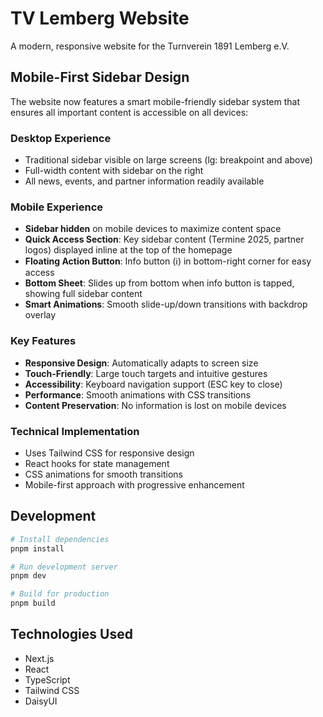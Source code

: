 # TV Lemberg Website

A modern, responsive website for the Turnverein 1891 Lemberg e.V.

## Mobile-First Sidebar Design

The website now features a smart mobile-friendly sidebar system that ensures all important content is accessible on all devices:

### Desktop Experience

- Traditional sidebar visible on large screens (lg: breakpoint and above)
- Full-width content with sidebar on the right
- All news, events, and partner information readily available

### Mobile Experience

- **Sidebar hidden** on mobile devices to maximize content space
- **Quick Access Section**: Key sidebar content (Termine 2025, partner logos) displayed inline at the top of the homepage
- **Floating Action Button**: Info button (ℹ️) in bottom-right corner for easy access
- **Bottom Sheet**: Slides up from bottom when info button is tapped, showing full sidebar content
- **Smart Animations**: Smooth slide-up/down transitions with backdrop overlay

### Key Features

- **Responsive Design**: Automatically adapts to screen size
- **Touch-Friendly**: Large touch targets and intuitive gestures
- **Accessibility**: Keyboard navigation support (ESC key to close)
- **Performance**: Smooth animations with CSS transitions
- **Content Preservation**: No information is lost on mobile devices

### Technical Implementation

- Uses Tailwind CSS for responsive design
- React hooks for state management
- CSS animations for smooth transitions
- Mobile-first approach with progressive enhancement

## Development

```bash
# Install dependencies
pnpm install

# Run development server
pnpm dev

# Build for production
pnpm build
```

## Technologies Used

- Next.js
- React
- TypeScript
- Tailwind CSS
- DaisyUI
